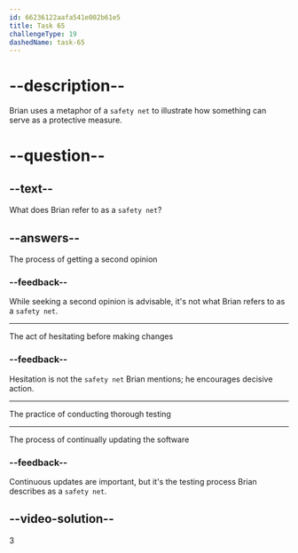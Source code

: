 ```yaml
---
id: 66236122aafa541e002b61e5
title: Task 65
challengeType: 19
dashedName: task-65
---
```


<!--
AUDIO REFERENCE:
Brian: Absolutely. Testing is a safety net. And don't forget: if you're still unsure about anything, don't hesitate to ask for a second opinion. I'm here to help.
-->

# --description--

Brian uses a metaphor of a `safety net` to illustrate how something can serve as a protective measure.

# --question--

## --text--

What does Brian refer to as a `safety net`?

## --answers--

The process of getting a second opinion

### --feedback--

While seeking a second opinion is advisable, it's not what Brian refers to as a `safety net`.

---

The act of hesitating before making changes

### --feedback--

Hesitation is not the `safety net` Brian mentions; he encourages decisive action.

---

The practice of conducting thorough testing

---

The process of continually updating the software

### --feedback--

Continuous updates are important, but it's the testing process Brian describes as a `safety net`.

## --video-solution--

3

